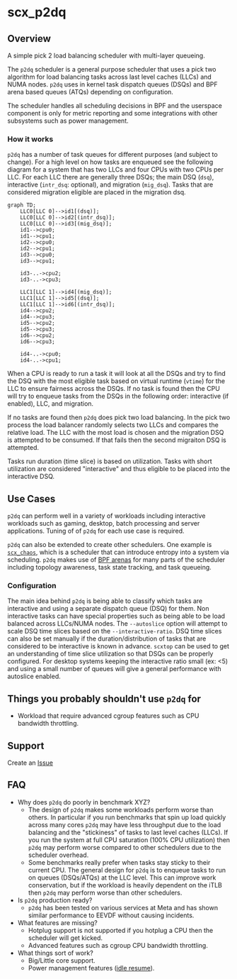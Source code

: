# scx_p2dq

## Overview

A simple pick 2 load balancing scheduler with multi-layer queueing.

The `p2dq` scheduler is a general purpose scheduler that uses a pick two
algorithm for load balancing tasks across last level caches (LLCs) and NUMA
nodes. `p2dq` uses in kernel task dispatch queues (DSQs) and BPF arena based
queues (ATQs) depending on configuration.

The scheduler handles all scheduling decisions in BPF and the userspace
component is only for metric reporting and some integrations with other
subsystems such as power management.

### How it works

`p2dq` has a number of task queues for different purposes (and subject to
change). For a high level on how tasks are enqueued see the following diagram
for a system that has two LLCs and four CPUs with two CPUs per LLC. For each
LLC there are generally three DSQs; the main DSQ (`dsq`), interactive
(`intr_dsq`: optional), and migration (`mig_dsq`). Tasks that are considered
migration eligible are placed in the migration dsq.

```mermaid
graph TD;
    LLC0[LLC 0]-->id1[(dsq)];
    LLC0[LLC 0]-->id2[(intr_dsq)];
    LLC0[LLC 0]-->id3[(mig_dsq)];
    id1-->cpu0;
    id1-->cpu1;
    id2-->cpu0;
    id2-->cpu1;
    id3-->cpu0;
    id3-->cpu1;

    id3-..->cpu2;
    id3-..->cpu3;

    LLC1[LLC 1]-->id4[(mig_dsq)];
    LLC1[LLC 1]-->id5[(dsq)];
    LLC1[LLC 1]-->id6[(intr_dsq)];
    id4-->cpu2;
    id4-->cpu3;
    id5-->cpu2;
    id5-->cpu3;
    id6-->cpu2;
    id6-->cpu3;

    id4-..->cpu0;
    id4-..->cpu1;
```

When a CPU is ready to run a task it will look at all the DSQs and try to find
the DSQ with the most eligible task based on virtual runtime (`vtime`) for the
LLC to ensure fairness across the DSQs. If no task is found then the CPU will
try to enqueue tasks from the DSQs in the following order: interactive (if
enabled), LLC, and migration.

If no tasks are found then `p2dq` does pick two load balancing. In the pick two
process the load balancer randomly selects two LLCs and compares the relative
load. The LLC with the most load is chosen and the migration DSQ is attempted
to be consumed. If that fails then the second migraiton DSQ is attempted.

Tasks run duration (time slice) is based on utilization. Tasks with short
utilization are considered "interactive" and thus eligible to be placed into
the interactive DSQ.

## Use Cases

`p2dq` can perform well in a variety of workloads including interactive workloads
such as gaming, desktop, batch processing and server applications. Tuning of of
`p2dq` for each use case is required.

`p2dq` can also be extended to create other schedulers. One example is
[`scx_chaos`](https://github.com/sched-ext/scx/tree/main/scheds/rust/scx_chaos),
which is a scheduler that can introduce entropy into a system via scheduling.
`p2dq` makes use of [BPF arenas](https://lwn.net/Articles/1019885/) for many
parts of the scheduler including topology awareness, task state tracking, and
task queueing.

### Configuration

The main idea behind `p2dq` is being able to classify which tasks are interactive
and using a separate dispatch queue (DSQ) for them. Non interactive tasks
can have special properties such as being able to be load balanced across
LLCs/NUMA nodes. The `--autoslice` option will attempt to scale DSQ time slices
based on the `--interactive-ratio`. DSQ time slices can also be set manually
if the duration/distribution of tasks that are considered to be interactive is
known in advance. `scxtop` can be used to get an understanding of time slice
utilization so that DSQs can be properly configured. For desktop systems keeping
the interactive ratio small (ex: <5) and using a small number of queues will
give a general performance with autoslice enabled.

## Things you probably shouldn't use `p2dq` for

- Workload that require advanced cgroup features such as CPU bandwidth
  throttling.

## Support

Create an [Issue](https://github.com/sched-ext/scx/issues/new?labels=scx_p2dq&title=scx_p2dq:%20New%20Issue&assignees=hodgesds&body=Kernel%20version:%20(fill%20me%20out)%0ADistribution:%20(fill%20me%20out)%0AHardware:%20(fill%20me%20out)%0A%0AIssue:%20(fill%20me%20out))

## FAQ

- Why does `p2dq` do poorly in benchmark XYZ?
  - The design of `p2dq` makes some workloads perform worse than others. In
    particular if you run benchmarks that spin up load quickly across many
    cores `p2dq` may have less throughput due to the load balancing and the
    "stickiness" of tasks to last level caches (LLCs). If you run the system at
    full CPU saturation (100% CPU utilization) then `p2dq` may perform worse
    compared to other schedulers due to the scheduler overhead.
  - Some benchmarks really prefer when tasks stay sticky to their current CPU.
    The general design for `p2dq` is to enqueue tasks to run on queues
    (DSQs/ATQs) at the LLC level. This can improve work conservation, but if
    the workload is heavily dependent on the iTLB then `p2dq` may perform worse
    than other schedulers.
- Is `p2dq` production ready?
  - `p2dq` has been tested on various services at Meta and has shown similar
    performance to EEVDF without causing incidents.
- What features are missing?
  - Hotplug support is not supported if you hotplug a CPU then the scheduler
    will get kicked.
  - Advanced features such as cgroup CPU bandwidth throttling.
- What things sort of work?
  - Big/Little core support.
  - Power management features ([idle resume](https://docs.kernel.org/admin-guide/pm/cpuidle.html#power-management-quality-of-service-for-cpus)).
